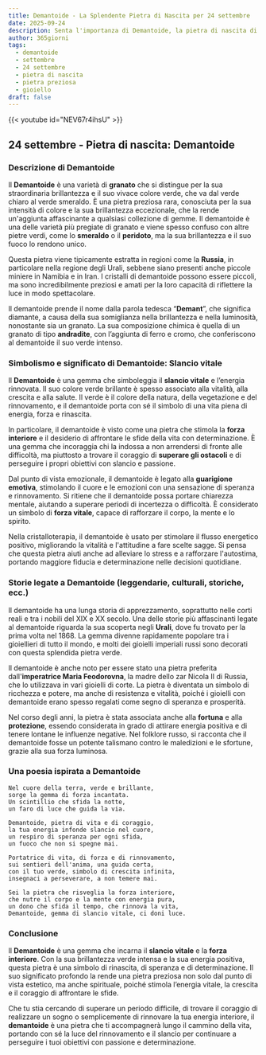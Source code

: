```yaml
---
title: Demantoide - La Splendente Pietra di Nascita per 24 settembre
date: 2025-09-24
description: Senta l'importanza di Demantoide, la pietra di nascita di 24 settembre che simboleggia Slancio vitale. Lasci che la sua bellezza e il suo significato illuminino la sua giornata.
author: 365giorni
tags:
  - demantoide
  - settembre
  - 24 settembre
  - pietra di nascita
  - pietra preziosa
  - gioiello
draft: false
---
```


{{< youtube id="NEV67r4ihsU" >}}

## 24 settembre - Pietra di nascita: Demantoide

### Descrizione di Demantoide

Il **Demantoide** è una varietà di **granato** che si distingue per la sua straordinaria brillantezza e il suo vivace colore verde, che va dal verde chiaro al verde smeraldo. È una pietra preziosa rara, conosciuta per la sua intensità di colore e la sua brillantezza eccezionale, che la rende un'aggiunta affascinante a qualsiasi collezione di gemme. Il demantoide è una delle varietà più pregiate di granato e viene spesso confuso con altre pietre verdi, come lo **smeraldo** o il **peridoto**, ma la sua brillantezza e il suo fuoco lo rendono unico.

Questa pietra viene tipicamente estratta in regioni come la **Russia**, in particolare nella regione degli Urali, sebbene siano presenti anche piccole miniere in Namibia e in Iran. I cristalli di demantoide possono essere piccoli, ma sono incredibilmente preziosi e amati per la loro capacità di riflettere la luce in modo spettacolare.

Il demantoide prende il nome dalla parola tedesca “**Demant**”, che significa diamante, a causa della sua somiglianza nella brillantezza e nella luminosità, nonostante sia un granato. La sua composizione chimica è quella di un granato di tipo **andradite**, con l’aggiunta di ferro e cromo, che conferiscono al demantoide il suo verde intenso.

### Simbolismo e significato di Demantoide: Slancio vitale

Il **Demantoide** è una gemma che simboleggia il **slancio vitale** e l’energia rinnovata. Il suo colore verde brillante è spesso associato alla vitalità, alla crescita e alla salute. Il verde è il colore della natura, della vegetazione e del rinnovamento, e il demantoide porta con sé il simbolo di una vita piena di energia, forza e rinascita.

In particolare, il demantoide è visto come una pietra che stimola la **forza interiore** e il desiderio di affrontare le sfide della vita con determinazione. È una gemma che incoraggia chi la indossa a non arrendersi di fronte alle difficoltà, ma piuttosto a trovare il coraggio di **superare gli ostacoli** e di perseguire i propri obiettivi con slancio e passione.

Dal punto di vista emozionale, il demantoide è legato alla **guarigione emotiva**, stimolando il cuore e le emozioni con una sensazione di speranza e rinnovamento. Si ritiene che il demantoide possa portare chiarezza mentale, aiutando a superare periodi di incertezza o difficoltà. È considerato un simbolo di **forza vitale**, capace di rafforzare il corpo, la mente e lo spirito.

Nella cristalloterapia, il demantoide è usato per stimolare il flusso energetico positivo, migliorando la vitalità e l'attitudine a fare scelte sagge. Si pensa che questa pietra aiuti anche ad alleviare lo stress e a rafforzare l'autostima, portando maggiore fiducia e determinazione nelle decisioni quotidiane.

### Storie legate a Demantoide (leggendarie, culturali, storiche, ecc.)

Il demantoide ha una lunga storia di apprezzamento, soprattutto nelle corti reali e tra i nobili del XIX e XX secolo. Una delle storie più affascinanti legate al demantoide riguarda la sua scoperta negli **Urali**, dove fu trovato per la prima volta nel 1868. La gemma divenne rapidamente popolare tra i gioiellieri di tutto il mondo, e molti dei gioielli imperiali russi sono decorati con questa splendida pietra verde.

Il demantoide è anche noto per essere stato una pietra preferita dall'**imperatrice Maria Feodorovna**, la madre dello zar Nicola II di Russia, che lo utilizzava in vari gioielli di corte. La pietra è diventata un simbolo di ricchezza e potere, ma anche di resistenza e vitalità, poiché i gioielli con demantoide erano spesso regalati come segno di speranza e prosperità.

Nel corso degli anni, la pietra è stata associata anche alla **fortuna** e alla **protezione**, essendo considerata in grado di attirare energia positiva e di tenere lontane le influenze negative. Nel folklore russo, si racconta che il demantoide fosse un potente talismano contro le maledizioni e le sfortune, grazie alla sua forza luminosa.

### Una poesia ispirata a Demantoide

```
Nel cuore della terra, verde e brillante,
sorge la gemma di forza incantata.
Un scintillio che sfida la notte,
un faro di luce che guida la via.

Demantoide, pietra di vita e di coraggio,
la tua energia infonde slancio nel cuore,
un respiro di speranza per ogni sfida,
un fuoco che non si spegne mai.

Portatrice di vita, di forza e di rinnovamento,
sui sentieri dell'anima, una guida certa,
con il tuo verde, simbolo di crescita infinita,
insegnaci a perseverare, a non temere mai.

Sei la pietra che risveglia la forza interiore,
che nutre il corpo e la mente con energia pura,
un dono che sfida il tempo, che rinnova la vita,
Demantoide, gemma di slancio vitale, ci doni luce.
```

### Conclusione

Il **Demantoide** è una gemma che incarna il **slancio vitale** e la **forza interiore**. Con la sua brillantezza verde intensa e la sua energia positiva, questa pietra è una simbolo di rinascita, di speranza e di determinazione. Il suo significato profondo la rende una pietra preziosa non solo dal punto di vista estetico, ma anche spirituale, poiché stimola l’energia vitale, la crescita e il coraggio di affrontare le sfide.

Che tu stia cercando di superare un periodo difficile, di trovare il coraggio di realizzare un sogno o semplicemente di rinnovare la tua energia interiore, il **demantoide** è una pietra che ti accompagnerà lungo il cammino della vita, portando con sé la luce del rinnovamento e il slancio per continuare a perseguire i tuoi obiettivi con passione e determinazione.